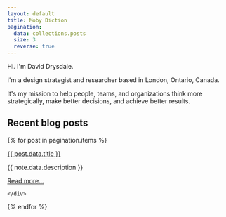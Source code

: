 ```yaml
---
layout: default
title: Moby Diction
pagination:
  data: collections.posts
  size: 3
  reverse: true
---
```


Hi. I'm David Drysdale.

I'm a design strategist and researcher based in London, Ontario, Canada.

It's my mission to help people, teams, and organizations think more strategically, make better decisions, and achieve better results.

## Recent blog posts

<div class="row py-4">

  {% for post in pagination.items %}
    <div class="card-body col-12 col-md-4 border-bottom py-10 px-10">
        <p class="card-text">
          <a href="{{ post.url }}">{{ post.data.title }}</a>
        </p>
        <p class="card-text">
          {{ note.data.description }}
        </p>
        <p>
          <a href="{{ note.url }}">Read more...</a>
        </p>

    </div>
  {% endfor %}

</div>
<!--
  {% for post in pagination.items %}

      <div class="col-sm-6">
        <div class="card">
          <div class="card-body">
          <h5 class="card-title">{{ post.data.title }}</h5>
          <h6 class="card-subtitle mb-2 text-muted">{{ post.data.category }}</h6>
          <p class="card-text">{{ post.data.description }}</p>
          <a href="{{ post.url }}" class="btn btn-primary">Read more</a>
        </div>
      </div>

  {% endfor %}

{% include recentposts.html %}
-->
